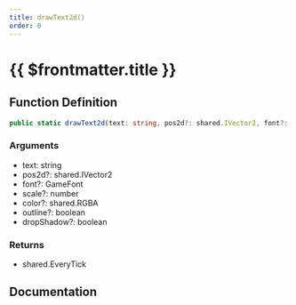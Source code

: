 ```yaml
---
title: drawText2d()
order: 0
---
```


# {{ $frontmatter.title }}

<!--@include: ./drawText2d_partial_header.md-->

## Function Definition

```ts
public static drawText2d(text: string, pos2d?: shared.IVector2, font?: GameFont, scale?: number, color?: shared.RGBA, outline?: boolean, dropShadow?: boolean): shared.EveryTick;
```

### Arguments

* text: string
* pos2d?: shared.IVector2
* font?: GameFont
* scale?: number
* color?: shared.RGBA
* outline?: boolean
* dropShadow?: boolean

### Returns

* shared.EveryTick

## Documentation

<!--@include: ./drawText2d_partial_footer.md-->
